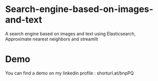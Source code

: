 # Search-engine-based-on-images-and-text
A search engine based on images and text using Elasticsearch, Approximate nearest neighbors and streamlit

# Demo 
You can find a demo on my linkedin profile : shorturl.at/bnpPQ
